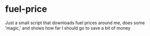 # fuel-price
Just a small script that downloads fuel prices around me, does some 'magic,' and shows how far I should go to save a bit of money
